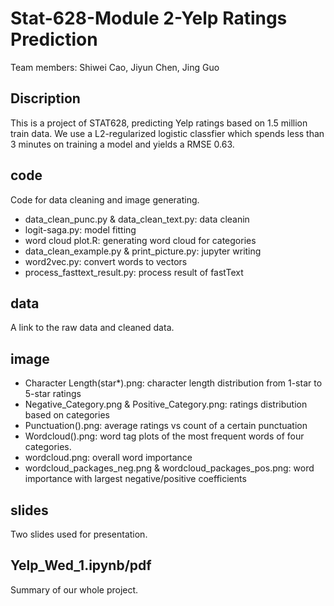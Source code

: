 # Stat-628-Module 2-Yelp Ratings Prediction
Team members: Shiwei Cao, Jiyun Chen, Jing Guo

## Discription
This is a project of STAT628, predicting Yelp ratings based on 1.5 million train data. We use a L2-regularized logistic classfier which spends less than 3 minutes on training a model and yields a RMSE 0.63.

## code
Code for data cleaning and image generating.
 * data_clean_punc.py & data_clean_text.py: data cleanin
 * logit-saga.py: model fitting
 * word cloud plot.R: generating word cloud for categories
 * data_clean_example.py & print_picture.py: jupyter writing
 * word2vec.py: convert words to vectors
 * process_fasttext_result.py: process result of fastText

## data
A link to the raw data and cleaned data.

## image
 * Character Length(star*).png: character length distribution from 1-star to 5-star ratings
 * Negative_Category.png & Positive_Category.png: ratings distribution based on categories
 * Punctuation().png: average ratings vs count of a certain punctuation
 * Wordcloud().png: word tag plots of the most frequent words of four categories.
 * wordcloud.png: overall word importance
 * wordcloud_packages_neg.png & wordcloud_packages_pos.png: word importance with largest negative/positive coefficients

## slides
Two slides used for presentation.

## Yelp_Wed_1.ipynb/pdf
Summary of our whole project.

 
